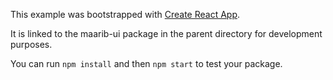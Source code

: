 This example was bootstrapped with [Create React App](https://github.com/facebook/create-react-app).

It is linked to the maarib-ui package in the parent directory for development purposes.

You can run `npm install` and then `npm start` to test your package.
